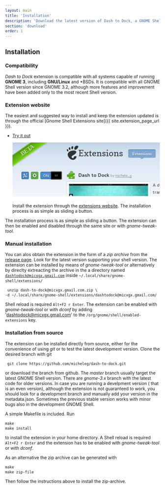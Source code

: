 ```yaml
---
layout: main
title: 'Installation'
description: 'Download the latest version of Dash to Dock, a GNOME Shell extension.'
section: 'download'
order: 1
---
```


## Installation

### Compatibility
*Dash to Dock* extension is compatible with all systems capable of running **GNOME 3**, including **GNU/Linux** and *BSDs. It is compatible with all GNOME Shell version since GNOME 3.2, although more features and improvement have been added only to the most recent Shell version.

### Extension website
The easiest and suggested way to install and keep the extension updated is through the official [Gnome Shell Extensions site]({{ site.extension_page_url }}).

<ul id="button" style="max-width:100%;">
<li>
  <p><a class="download" href="{{ site.extension_page_url }}">Try it out</a></p>
<a href="{{ site.extension_page_url }}"><img alt="Screenshot of the extension page." src="./media/extension_page_screenshot.jpg" class="center" /></a>
  <p style="margin-top:20px">Install the extension through the <a href="({{ site.extension_page_url }})">extensions website</a>. The installation process is as simple as sliding a button.</p>

</li>
</ul>

The installation process is as simple as sliding a button. The extension can then be enabled and disabled through the same site or with *gnome-tweak-tool*.

### Manual installation
You can alos obtain the extension in the form of a *zip archive* from the [release page](https://github.com/micheleg/dash-to-dock/releases). Look for the latest version supporting your shell version. The extension can be installed by means of *gnome-tweak-tool* or alternatively by direclty extreacting the archive in the a directory named <code>dashtodock@micxgx.gmail.com</code> inside <code>~/.local/share/gnome-shell/extensions/</code>

     unzip dash-to-dock@micxgx.gmail.com.zip \ 
    -d ~/.local/share/gnome-shell/extensions/dashtodock@micxgx.gmail.com/

Shell reload is required <code>Alt+F2 r Enter</code>. The extension can be enabled with *gnome-tweak-tool* or with *dconf* by adding 'dashtodock@micxgx.gmail.com' to the <code>/org/gnome/shell/enabled-extensions</code> key.

<a name="installfromsource"></a>
### Installation from source
The extension can be installed directly from source, either for the convenience of using *git* or to test the latest development version. Clone the desired branch with git

     git clone https://github.com/micheleg/dash-to-dock.git

or download the branch from github. The *master* branch usually target the latest GNOME Shell version. There are *gnome-3.x* branch with the latest code for older versions. In case you are running a develpment version ( that is an even version), although the extension is not guaranteed to work, you should look for a development branch and manually add your version in the metadata.json. Sometimes the previous stable version works with minor bugs also in the development GNOME Shell.

A simple Makefile is included. Run

    make
    make install

to install the extension in your home directory. A Shell reload is required <code>Alt+F2 r Enter</code> and the extension has to be enabled  with *gnome-tweak-tool* or with *dconf*.

As an alternative the zip archive can be generated with 

    make
    make zip-file

Then follow the instructions above to install the zip-archive.
